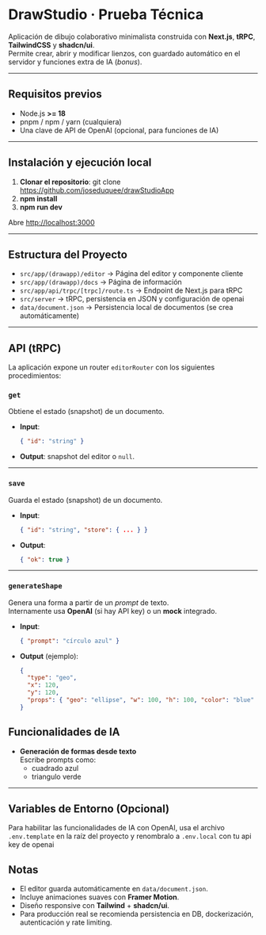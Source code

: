 # DrawStudio · Prueba Técnica

Aplicación de dibujo colaborativo minimalista construida con **Next.js**, **tRPC**, **TailwindCSS** y **shadcn/ui**.  
Permite crear, abrir y modificar lienzos, con guardado automático en el servidor y funciones extra de IA (_bonus_).

---

## Requisitos previos

- Node.js **>= 18**
- pnpm / npm / yarn (cualquiera)
- Una clave de API de OpenAI (opcional, para funciones de IA)

---

## Instalación y ejecución local

1. **Clonar el repositorio**: git clone https://github.com/joseduquee/drawStudioApp
2. **npm install**
3. **npm run dev**

Abre [http://localhost:3000](http://localhost:3000)

---

## Estructura del Proyecto

- `src/app/(drawapp)/editor` → Página del editor y componente cliente
- `src/app/(drawapp)/docs` → Página de información
- `src/app/api/trpc/[trpc]/route.ts` → Endpoint de Next.js para tRPC
- `src/server` → tRPC, persistencia en JSON y configuración de openai
- `data/document.json` → Persistencia local de documentos (se crea automáticamente)

---

## API (tRPC)

La aplicación expone un router `editorRouter` con los siguientes procedimientos:

### `get`
Obtiene el estado (snapshot) de un documento.

- **Input**:  
  ```json
  { "id": "string" }
  ```
- **Output**: snapshot del editor o `null`.

---

### `save`
Guarda el estado (snapshot) de un documento.

- **Input**:  
  ```json
  { "id": "string", "store": { ... } }
  ```
- **Output**:  
  ```json
  { "ok": true }
  ```

---

### `generateShape`
Genera una forma a partir de un *prompt* de texto.  
Internamente usa **OpenAI** (si hay API key) o un **mock** integrado.

- **Input**:  
  ```json
  { "prompt": "círculo azul" }
  ```
- **Output** (ejemplo):  
  ```json
  {
    "type": "geo",
    "x": 120,
    "y": 120,
    "props": { "geo": "ellipse", "w": 100, "h": 100, "color": "blue" }
  }
  ```

## Funcionalidades de IA

- **Generación de formas desde texto**  
  Escribe prompts como:
  - cuadrado azul
  - triangulo verde

---

##  Variables de Entorno (Opcional)

Para habilitar las funcionalidades de IA con OpenAI, usa el archivo `.env.template` en la raíz del proyecto y
renombralo a `.env.local` con tu api key de openai

##  Notas

- El editor guarda automáticamente en `data/document.json`.
- Incluye animaciones suaves con **Framer Motion**.
- Diseño responsive con **Tailwind** + **shadcn/ui**.
- Para producción real se recomienda persistencia en DB, dockerización, autenticación y rate limiting.
